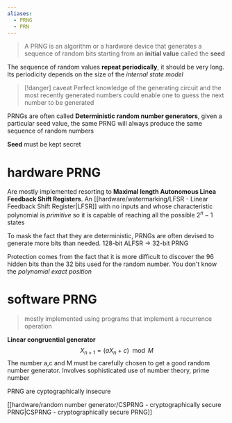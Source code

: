 ```yaml
---
aliases:
  - PRNG
  - PRN
---
```



> A PRNG is an algorithm or a hardware device that generates a sequence of random bits starting from an **initial value** called the **seed**


The sequence of random values **repeat periodically**, it should be very long. Its periodicity depends on the size of the *internal state model*



> [!danger] caveat
> Perfect knowledge of the generating circuit and the most recently generated numbers could enable one to guess the next number to be generated

PRNGs are often  called **Deterministic random number generators**, given a particular seed value, the same PRNG will always produce the same sequence of random numbers

**Seed** must be kept secret

# hardware PRNG
Are mostly implemented resorting to **Maximal length Autonomous Linea Feedback Shift Registers**. An [[hardware/watermarking/LFSR - Linear Feedback Shift Register|LFSR]] with no inputs and whose characteristic polynomial is *primitive* so it is capable of reaching all the possible $2^n-1$ states

To mask the fact that they are deterministic, PRNGs are often devised to generate more bits than needed.
128-bit ALFSR -> 32-bit PRNG

Protection comes from the fact that it is more difficult to discover the 96 hidden bits than the 32 bits used for the random number.
You don't know the *polynomial exact position*


# software PRNG
> mostly implemented using programs that implement a recurrence operation


**Linear congruential generator** $$X_{n+1}=(aX_n+c)\mod M$$
The number a,c and M must be carefully chosen to get a good random number generator. Involves sophisticated use of number theory, prime number 




PRNG are cyptographically insecure

[[hardware/random number generator/CSPRNG - cryptographically secure PRNG|CSPRNG - cryptographically secure PRNG]]
